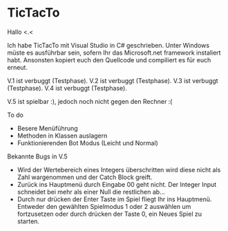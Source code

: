 # TicTacTo

Hallo <.<

Ich habe TicTacTo mit Visual Studio in C# geschrieben.
Unter Windows müste es ausführbar sein, sofern Ihr das Microsoft.net framework instaliert habt.
Ansonsten kopiert euch den Quellcode und compiliert es für euch erneut.

V.1 ist verbuggt (Testphase).
V.2 ist verbuggt (Testphase).
V.3 ist verbuggt (Testphase).
V.4 ist verbuggt (Testphase).

V.5 ist spielbar :), jedoch noch nicht gegen den Rechner :( 



To do
  - Besere Menüführung
  - Methoden in Klassen auslagern
  - Funktionierenden Bot Modus (Leicht und Normal)
  
Bekannte Bugs in V.5  
  - Wird der Wertebereich eines Integers überschritten wird diese nicht als Zahl wargenommen und der Catch Block greift.
  - Zurück ins Hauptmenü durch Eingabe 00 geht nicht. Der Integer Input schneidet bei mehr als einer Null die restlichen ab...
  - Durch nur drücken der Enter Taste im Spiel fliegt Ihr ins Hauptmenü. Entweder den gewählten Spielmodus 1 oder 2 auswählen
    um fortzusetzen oder durch drücken der Taste 0, ein Neues Spiel zu starten.
  








